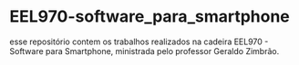 # EEL970-software_para_smartphone

esse repositório contem os trabalhos realizados na cadeira EEL970 - Software para Smartphone, ministrada pelo professor Geraldo Zimbrão.
